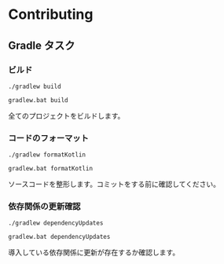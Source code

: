 # Contributing

## Gradle タスク

### ビルド

```shell
./gradlew build

gradlew.bat build
```

全てのプロジェクトをビルドします。

### コードのフォーマット

```shell
./gradlew formatKotlin

gradlew.bat formatKotlin
```

ソースコードを整形します。コミットをする前に確認してください。

### 依存関係の更新確認

```shell
./gradlew dependencyUpdates

gradlew.bat dependencyUpdates
```

導入している依存関係に更新が存在するか確認します。
